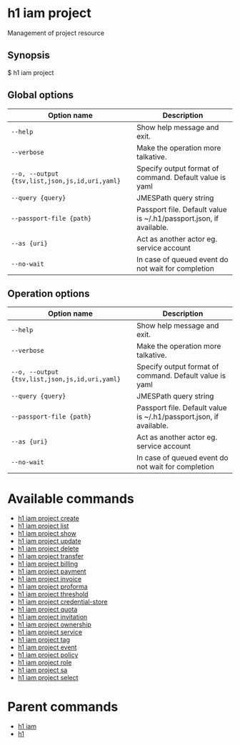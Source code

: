 
# h1 iam project

Management of project resource

## Synopsis

$ h1 iam project <options>

## Global options

| Option name                                        | Description                                                        |
| -------------------------------------------------- | ------------------------------------------------------------------ |
| ```--help```                                       | Show help message and exit.                                        |
| ```--verbose```                                    | Make the operation more talkative.                                 |
| ```--o, --output {tsv,list,json,js,id,uri,yaml}``` | Specify output format of command. Default value is yaml            |
| ```--query {query}```                              | JMESPath query string                                              |
| ```--passport-file {path}```                       | Passport file. Default value is ~/.h1/passport.json, if available. |
| ```--as {uri}```                                   | Act as another actor eg. service account                           |
| ```--no-wait```                                    | In case of queued event do not wait for completion                 |

## Operation options

| Option name                                        | Description                                                        |
| -------------------------------------------------- | ------------------------------------------------------------------ |
| ```--help```                                       | Show help message and exit.                                        |
| ```--verbose```                                    | Make the operation more talkative.                                 |
| ```--o, --output {tsv,list,json,js,id,uri,yaml}``` | Specify output format of command. Default value is yaml            |
| ```--query {query}```                              | JMESPath query string                                              |
| ```--passport-file {path}```                       | Passport file. Default value is ~/.h1/passport.json, if available. |
| ```--as {uri}```                                   | Act as another actor eg. service account                           |
| ```--no-wait```                                    | In case of queued event do not wait for completion                 |

# Available commands

* [h1 iam project create](./create/README.md)
* [h1 iam project list](./list/README.md)
* [h1 iam project show](./show/README.md)
* [h1 iam project update](./update/README.md)
* [h1 iam project delete](./delete/README.md)
* [h1 iam project transfer](./transfer/README.md)
* [h1 iam project billing](./billing/README.md)
* [h1 iam project payment](./payment/README.md)
* [h1 iam project invoice](./invoice/README.md)
* [h1 iam project proforma](./proforma/README.md)
* [h1 iam project threshold](./threshold/README.md)
* [h1 iam project credential-store](./credential-store/README.md)
* [h1 iam project quota](./quota/README.md)
* [h1 iam project invitation](./invitation/README.md)
* [h1 iam project ownership](./ownership/README.md)
* [h1 iam project service](./service/README.md)
* [h1 iam project tag](./tag/README.md)
* [h1 iam project event](./event/README.md)
* [h1 iam project policy](./policy/README.md)
* [h1 iam project role](./role/README.md)
* [h1 iam project sa](./sa/README.md)
* [h1 iam project select](./select/README.md)

# Parent commands

* [h1 iam](./../README.md)
* [h1](./../../README.md)
